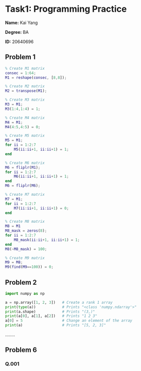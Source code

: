 # Task1: Programming Practice

**Name:** Kai Yang

**Degree:** BA

**ID:** 20640696

## Problem 1

```matlab
% Create M1 matrix
consec = 1:64;
M1 = reshape(consec, [8,8]);

% Create M2 matrix
M2 = transpose(M1);

% Create M3 matrix
M3 = M1;
M3(1:4,1:4) = 1;

% Create M4 matrix
M4 = M1;
M4(4:5,4:5) = 0;

% Create M5 matrix
M5 = M1;
for ii = 1:2:7
    M5(ii:ii+1, ii:ii+1) = 1;
end

% Create M6 matrix
M6 = fliplr(M1);
for ii = 1:2:7
    M6(ii:ii+1, ii:ii+1) = 1;
end
M6 = fliplr(M6);

% Create M7 matrix
M7 = M1;
for ii = 1:2:7
    M7(ii:ii+1, ii:ii+1) = 0;
end

% Create M8 matrix
M8 = M1
M8_mask = zeros(8);
for ii = 1:2:7
    M8_mask(ii:ii+1, ii:ii+1) = 1;
end
M8(~M8_mask) = 100;

% Create M9 matrix
M9 = M8;
M9(find(M9==100)) = 0;
```

## Problem 2

```python
import numpy as np

a = np.array([1, 2, 3])   # Create a rank 1 array
print(type(a))            # Prints "<class 'numpy.ndarray'>"
print(a.shape)            # Prints "(3,)"
print(a[0], a[1], a[2])   # Prints "1 2 3"
a[0] = 5                  # Change an element of the array
print(a)                  # Prints "[5, 2, 3]"

```

........


## Problem 6

### Q.001
